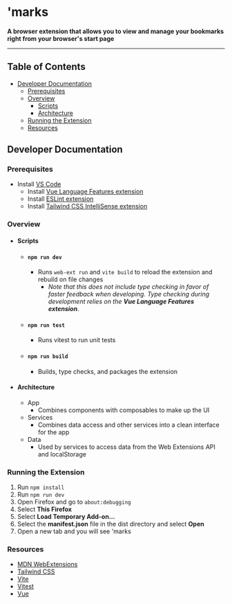 # 'marks
**A browser extension that allows you to view and manage your bookmarks right from your browser's start page**

---
  

## Table of Contents

- [Developer Documentation](#developer-documentation)
  - [Prerequisites](#prerequisites)
  - [Overview](#overview)
    - [Scripts](#scripts)
    - [Architecture](#Architecture)
  - [Running the Extension](#running-the-extension)
  - [Resources](#resources)


## Developer Documentation

### Prerequisites
- Install [VS Code](https://code.visualstudio.com/download)
  - Install [Vue Language Features extension](https://marketplace.visualstudio.com/items?itemName=Vue.volar)
  - Install [ESLint extension](https://marketplace.visualstudio.com/items?itemName=dbaeumer.vscode-eslint)
  - Install [Tailwind CSS IntelliSense extension](https://marketplace.visualstudio.com/items?itemName=bradlc.vscode-tailwindcss)

### Overview
- #### Scripts
  - #### `npm run dev`
    - Runs `web-ext run` and `vite build` to reload the extension and rebuild on file changes
      - *Note that this does not include type checking in favor of faster feedback when developing. Type checking during development relies on the **Vue Language Features extension***.
  - #### `npm run test`
    - Runs vitest to run unit tests
  - #### `npm run build`
    - Builds, type checks, and packages the extension
- #### Architecture
  - App
    - Combines components with composables to make up the UI
  - Services
    - Combines data access and other services into a clean interface for the app
  - Data
    - Used by services to access data from the Web Extensions API and localStorage
### Running the Extension
1. Run `npm install`
1. Run `npm run dev`
1. Open Firefox and go to `about:debugging`
1. Select **This Firefox**
1. Select **Load Temporary Add-on...**
1. Select the **manifest.json** file in the dist directory and select **Open**
1. Open a new tab and you will see 'marks

### Resources
- [MDN WebExtensions](https://developer.mozilla.org/en-US/docs/Mozilla/Add-ons/WebExtensions)
- [Tailwind CSS](https://tailwindcss.com/)
- [Vite](https://vitejs.dev/)
- [Vitest](https://vitest.dev/)
- [Vue](https://vuejs.org/)